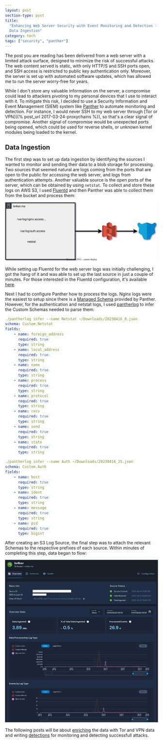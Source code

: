 ```yaml
---
layout: post
section-type: post
title:
  "Enhancing Web Server Security with Event Monitoring and Detection - Part 1:
  Data Ingestion"
category: tech
tags: ["security", "panther"]
---
```


The post you are reading has been delivered from a web server with a limited
attack surface, designed to minimize the risk of successful attacks. The web
content served is static, with only HTTP/S and SSH ports open, and SSH access is
restricted to public key authentication only. Moreover, the server is set up
with automated software updates, which has allowed me to run the server
worry-free for years.

While I don't store any valuable information on the server, a compromise could
lead to attackers pivoting to my personal devices that I use to interact with
it. To mitigate this risk, I decided to use a Security Information and Event
Management (SIEM) system like [Panther](https://panther.com/) to automate
monitoring and detection. For instance, I would never SSH to my web server
through [Tor or VPN]({% post_url 2017-03-24-proxychains %}), so that's a clear
signal of compromise. Another signal of compromise would be unexpected ports
being opened, which could be used for reverse shells, or unknown kernel modules
being loaded to the kernel.

## Data Ingestion

The first step was to set up data ingestion by identifying the sources I wanted
to monitor and sending their data to a blob storage for processing. Two sources
that seemed natural are logs coming from the ports that are open to the public
for accessing the web server, and logs from authentication attempts. Another
valuable source is the open ports of the server, which can be obtained by using
`netstat`. To collect and store these logs on AWS S3, I used
[Fluentd](https://www.fluentd.org/) and then Panther was able to collect them
from the bucket and process them:

![setup](/img/posts/panther/setup.svg)

While setting up Fluentd for the web server logs was initially challenging, I
got the hang of it and was able to set up the last source in just a couple of
minutes. For those interested in the Fluentd configuration, it's available
[here](https://github.com/le4ker/fluentd.conf).

Next I had to configure Panther how to process the logs. Nginx logs were the
easiest to setup since there is a
[Managed Schema](https://docs.panther.com/data-onboarding/supported-logs/nginx)
provided by Panther. However, for the authentication and netstat logs, I used
[pantherlog](https://docs.panther.com/panther-developer-workflows/pantherlog#generating-a-schema-from-json-samples)
to infer the Custom Schemas needed to parse them:

```yaml
./pantherlog infer --name Netstat ~/Downloads/20230416_0.json
schema: Custom.Netstat
fields:
    - name: foreign_address
      required: true
      type: string
    - name: local_address
      required: true
      type: string
    - name: name
      required: true
      type: string
    - name: process
      required: true
      type: string
    - name: protocol
      required: true
      type: string
    - name: recv
      required: true
      type: string
    - name: send
      required: true
      type: string
    - name: state
      required: true
      type: string
```

```yaml
./pantherlog infer --name Auth ~/Downloads/20230416_25.json
schema: Custom.Auth
fields:
    - name: host
      required: true
      type: string
    - name: ident
      required: true
      type: string
    - name: message
      required: true
      type: string
    - name: pid
      required: true
      type: bigint
```

After creating an S3 Log Source, the final step was to attach the relevant
Schemas to the respective prefixes of each source. Within minutes of completing
this step, data began to flow:

![log-source](/img/posts/panther/log-source.png)

The following posts will be about
[enriching](https://docs.panther.com/enrichment) the data with Tor and VPN data
and writing [detections](https://docs.panther.com/detections) for monitoring and
detecting successfull attacks.

